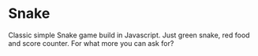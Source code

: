 # Snake
Classic simple Snake game build in Javascript. Just green snake, red food and score counter. For what more you can ask for?
